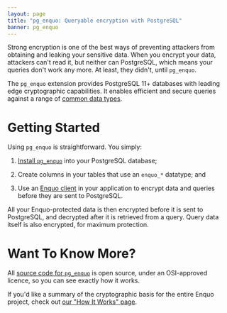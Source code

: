 ```yaml
---
layout: page
title: "pg_enquo: Queryable encryption with PostgreSQL"
banner: pg_enquo
---
```

Strong encryption is one of the best ways of preventing attackers from obtaining and leaking your sensitive data.
When you encrypt your data, attackers can't read it, but neither can PostgreSQL, which means your queries don't work any more.
At least, they didn't, until `pg_enquo`.

The `pg_enquo` extension provides PostgreSQL 11+ databases with leading edge cryptographic capabilities.
It enables efficient and secure queries against a range of [common data types](https://github.com/enquo/pg_enquo/tree/main/doc/data_types/).


# Getting Started

Using `pg_enquo` is straightforward.
You simply:

1. [Install `pg_enquo`](https://github.com/enquo/pg_enquo/tree/main/doc/installation.md) into your PostgreSQL database;

2. Create columns in your tables that use an `enquo_*` datatype; and

3. Use an [Enquo client](../#clients) in your application to encrypt data and queries before they are sent to PostgreSQL.

All your Enquo-protected data is then encrypted before it is sent to PostgreSQL, and decrypted after it is retrieved from a query.
Query data itself is also encrypted, for maximum protection.


# Want To Know More?

All [source code for `pg_enquo`](https://github.com/enquo/pg_enquo) is open source, under an OSI-approved licence, so you can see exactly how it works.

If you'd like a summary of the cryptographic basis for the entire Enquo project, check out [our "How It Works" page](../../how-it-works/).

